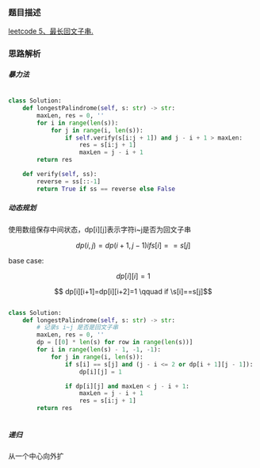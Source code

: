 ### 题目描述

[leetcode 5、最长回文子串.](https://leetcode-cn.com/problems/longest-palindromic-substring/)

### 思路解析

##### 暴力法

```python

class Solution:
    def longestPalindrome(self, s: str) -> str:
        maxLen, res = 0, ''
        for i in range(len(s)):
            for j in range(i, len(s)):
                if self.verify(s[i:j + 1]) and j - i + 1 > maxLen:
                    res = s[i:j + 1]
                    maxLen = j - i + 1
        return res

    def verify(self, ss):
        reverse = ss[::-1]
        return True if ss == reverse else False

```

##### 动态规划

使用数组保存中间状态，dp[i][j]表示字符i~j是否为回文子串



$$ dp(i,j)=dp(i+1,j−1) if s[i]==s[j] $$

base case:

$$ dp[i][i]=1$$

$$ dp[i][i+1]=dp[i][i+2]=1 \qquad if \s[i]==s[j]$$




```python

class Solution:
    def longestPalindrome(self, s: str) -> str:
        # 记录s i~j 是否是回文子串
        maxLen, res = 0, ''
        dp = [[0] * len(s) for row in range(len(s))]
        for i in range(len(s) - 1, -1, -1):
            for j in range(i, len(s)):
                if s[i] == s[j] and (j - i <= 2 or dp[i + 1][j - 1]):
                    dp[i][j] = 1

                if dp[i][j] and maxLen < j - i + 1:
                    maxLen = j - i + 1
                    res = s[i:j + 1]
        return res
        

```


##### 递归

从一个中心向外扩

```python


```
